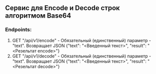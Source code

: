 ## Сервис для Encode и Decode строк алгоритмом Base64

### Endpoints:
1. GET "/api/v1/encode" - Обязательный (единственный) параметр - "text". Возвращает JSON {"text": "<Введенный текст>", "result": "<Резельтат encode>"}
2. GET "/api/v1/decode" - Обязательный (единственный) параметр - "text". Возвращает JSON {"text": "<Введенный текст>", "result": "<Резельтат decode>"}
